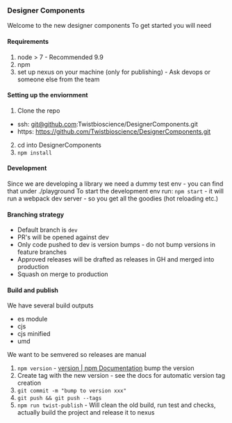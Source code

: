### Designer Components


Welcome to the new designer components
To get started you will need

#### Requirements
1. node > 7 - Recommended 9.9
2. npm
3. set up nexus on your machine (only for publishing) - Ask devops or someone else from the team

#### Setting up the enviornment
1. Clone the repo
  - ssh: git@github.com:Twistbioscience/DesignerComponents.git
  - https: https://github.com/Twistbioscience/DesignerComponents.git
2. cd into DesignerComponents
3. `npm install`

#### Development
Since we are developing a library we need a dummy test env - you can find that under ./playground
To start the development env run:
`npm start` - it will run a webpack dev server - so you get all the goodies (hot reloading etc.)

#### Branching strategy
- Default branch is ```dev``` 
- PR's will be opened against dev
- Only code pushed to dev is version bumps - do not bump versions in feature branches
- Approved releases will be drafted as releases in GH and merged into production
- Squash on merge to production

#### Build and publish
We have several build outputs
- es module
- cjs 
- cjs minified
- umd

We want to be semvered so releases are manual
1. `npm version` - [version | npm Documentation](https://docs.npmjs.com/cli/version) bump the version
2. Create tag with the new version - see the docs for automatic version tag creation
3. `git commit -m "bump to version xxx"`
4. `git push && git push --tags`
5. `npm run twist-publish` - Will clean the old build, run test and checks, actually build the project and release it to nexus



